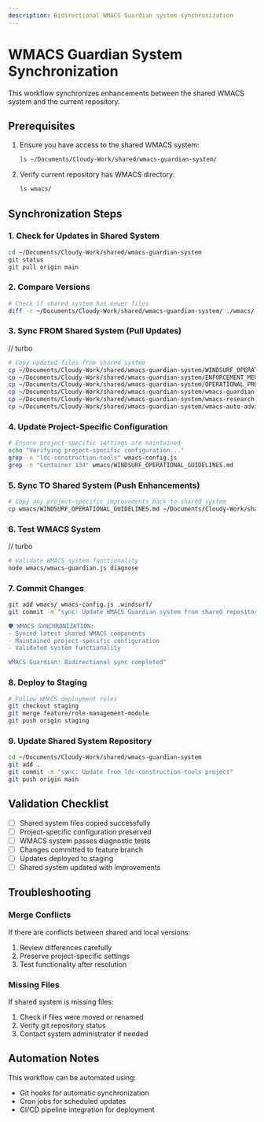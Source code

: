 ```yaml
---
description: Bidirectional WMACS Guardian system synchronization
---
```


# WMACS Guardian System Synchronization

This workflow synchronizes enhancements between the shared WMACS system and the current repository.

## Prerequisites

1. Ensure you have access to the shared WMACS system:
   ```bash
   ls ~/Documents/Cloudy-Work/shared/wmacs-guardian-system/
   ```

2. Verify current repository has WMACS directory:
   ```bash
   ls wmacs/
   ```

## Synchronization Steps

### 1. Check for Updates in Shared System

```bash
cd ~/Documents/Cloudy-Work/shared/wmacs-guardian-system
git status
git pull origin main
```

### 2. Compare Versions

```bash
# Check if shared system has newer files
diff -r ~/Documents/Cloudy-Work/shared/wmacs-guardian-system/ ./wmacs/ --exclude=".git"
```

### 3. Sync FROM Shared System (Pull Updates)

// turbo
```bash
# Copy updated files from shared system
cp ~/Documents/Cloudy-Work/shared/wmacs-guardian-system/WINDSURF_OPERATIONAL_GUIDELINES.md wmacs/
cp ~/Documents/Cloudy-Work/shared/wmacs-guardian-system/ENFORCEMENT_MECHANISMS.md wmacs/
cp ~/Documents/Cloudy-Work/shared/wmacs-guardian-system/OPERATIONAL_PROCEDURES.md wmacs/
cp ~/Documents/Cloudy-Work/shared/wmacs-guardian-system/wmacs-guardian.js wmacs/
cp ~/Documents/Cloudy-Work/shared/wmacs-guardian-system/wmacs-research-advisor.js wmacs/
cp ~/Documents/Cloudy-Work/shared/wmacs-guardian-system/wmacs-auto-advisor.js wmacs/
```

### 4. Update Project-Specific Configuration

```bash
# Ensure project-specific settings are maintained
echo "Verifying project-specific configuration..."
grep -n "ldc-construction-tools" wmacs-config.js
grep -n "Container 134" wmacs/WINDSURF_OPERATIONAL_GUIDELINES.md
```

### 5. Sync TO Shared System (Push Enhancements)

```bash
# Copy any project-specific improvements back to shared system
cp wmacs/WINDSURF_OPERATIONAL_GUIDELINES.md ~/Documents/Cloudy-Work/shared/wmacs-guardian-system/
```

### 6. Test WMACS System

// turbo
```bash
# Validate WMACS system functionality
node wmacs/wmacs-guardian.js diagnose
```

### 7. Commit Changes

```bash
git add wmacs/ wmacs-config.js .windsurf/
git commit -m "sync: Update WMACS Guardian system from shared repository

🛡️ WMACS SYNCHRONIZATION:
- Synced latest shared WMACS components
- Maintained project-specific configuration
- Validated system functionality

WMACS Guardian: Bidirectional sync completed"
```

### 8. Deploy to Staging

```bash
# Follow WMACS deployment rules
git checkout staging
git merge feature/role-management-module
git push origin staging
```

### 9. Update Shared System Repository

```bash
cd ~/Documents/Cloudy-Work/shared/wmacs-guardian-system
git add .
git commit -m "sync: Update from ldc-construction-tools project"
git push origin main
```

## Validation Checklist

- [ ] Shared system files copied successfully
- [ ] Project-specific configuration preserved
- [ ] WMACS system passes diagnostic tests
- [ ] Changes committed to feature branch
- [ ] Updates deployed to staging
- [ ] Shared system updated with improvements

## Troubleshooting

### Merge Conflicts
If there are conflicts between shared and local versions:
1. Review differences carefully
2. Preserve project-specific settings
3. Test functionality after resolution

### Missing Files
If shared system is missing files:
1. Check if files were moved or renamed
2. Verify git repository status
3. Contact system administrator if needed

## Automation Notes

This workflow can be automated using:
- Git hooks for automatic synchronization
- Cron jobs for scheduled updates
- CI/CD pipeline integration for deployment
